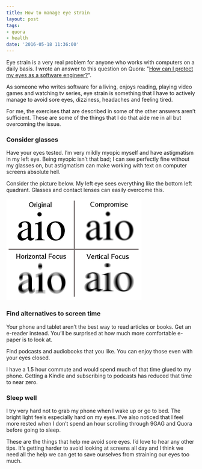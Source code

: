 ```yaml
---
title: How to manage eye strain
layout: post
tags:
- quora
- health
date: '2016-05-18 11:36:00'
---
```


Eye strain is a very real problem for anyone who works with computers on a daily basis. I wrote an answer to this question on Quora: "[How can I protect my eyes as a software engineer?](https://www.quora.com/How-can-I-protect-my-eyes-as-a-software-engineer)".

As someone who writes software for a living, enjoys reading, playing video games and watching tv series, eye strain is something that I have to actively manage to avoid sore eyes, dizziness, headaches and feeling tired.

For me, the exercises that are described in some of the other answers aren’t sufficient. These are some of the things that I do that aide me in all but overcoming the issue.

### Consider glasses

Have your eyes tested. I’m very mildly myopic myself and have astigmatism in my left eye. Being myopic isn’t that bad; I can see perfectly fine without my glasses on, but astigmatism can make working with text on computer screens absolute hell.

Consider the picture below. My left eye sees everything like the bottom left quadrant. Glasses and contact lenses can easily overcome this.

![A table showing the different variants of astigmatism](/assets/blog/eye-strain.png)

### Find alternatives to screen time

Your phone and tablet aren’t the best way to read articles or books. Get an e-reader instead. You’ll be surprised at how much more comfortable e-paper is to look at.

Find podcasts and audiobooks that you like. You can enjoy those even with your eyes closed.

I have a 1.5 hour commute and would spend much of that time glued to my phone. Getting a Kindle and subscribing to podcasts has reduced that time to near zero.

### Sleep well

I try very hard not to grab my phone when I wake up or go to bed. The bright light feels especially hard on my eyes. I’ve also noticed that I feel more rested when I don’t spend an hour scrolling through 9GAG and Quora before going to sleep.

These are the things that help me avoid sore eyes. I’d love to hear any other tips. It’s getting harder to avoid looking at screens all day and I think we need all the help we can get to save ourselves from straining our eyes too much.

